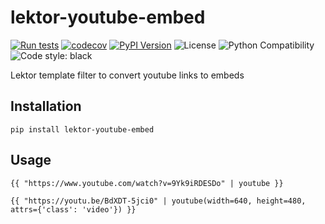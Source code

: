 # lektor-youtube-embed

[![Run tests](https://github.com/cigar-factory/lektor-youtube-embed/actions/workflows/test.yml/badge.svg?branch=main)](https://github.com/cigar-factory/lektor-youtube-embed/actions/workflows/test.yml)
[![codecov](https://codecov.io/gh/cigar-factory/lektor-youtube-embed/branch/main/graph/badge.svg?token=2bz0MnPazy)](https://codecov.io/gh/cigar-factory/lektor-youtube-embed)
[![PyPI Version](https://img.shields.io/pypi/v/lektor-youtube-embed.svg)](https://pypi.org/project/lektor-youtube-embed/)
![License](https://img.shields.io/pypi/l/lektor-youtube-embed.svg)
![Python Compatibility](https://img.shields.io/badge/dynamic/json?query=info.requires_python&label=python&url=https%3A%2F%2Fpypi.org%2Fpypi%2Flektor-youtube-embed%2Fjson)
![Code style: black](https://img.shields.io/badge/code%20style-black-000000.svg)


Lektor template filter to convert youtube links to embeds

## Installation

```
pip install lektor-youtube-embed
```

## Usage

```
{{ "https://www.youtube.com/watch?v=9Yk9iRDESDo" | youtube }}
```

```
{{ "https://youtu.be/BdXDT-5jci0" | youtube(width=640, height=480, attrs={'class': 'video'}) }}
```
